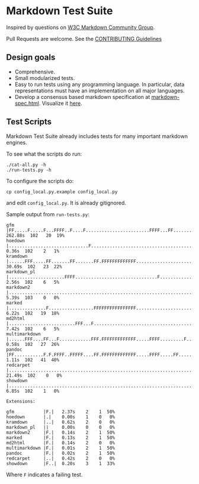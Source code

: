 # Markdown Test Suite

Inspired by questions on [W3C Markdown Community Group](http://www.w3.org/community/markdown).

Pull Requests are welcome. See the [CONTRIBUTING Guidelines](https://github.com/karlcow/markdown-testsuite/blob/master/CONTRIBUTING.md)

## Design goals

- Comprehensive.
- Small modularized tests.
- Easy to run tests using any programming language. In particular, data representations must have an implementation on all major languages.
- Develop a consensus based markdown specification at [markdown-spec.html](markdown-spec.html). Visualize it [here](http://htmlpreview.github.io/?https://github.com/karlcow/markdown-testsuite/blob/master/markdown-spec.html).

## Test Scripts

Markdown Test Suite already includes tests for many important markdown engines.

To see what the scripts do run:

    ./cat-all.py -h
    ./run-tests.py -h

To configure the scripts do:

	cp config_local.py.example config_local.py

and edit `config_local.py`. It is already gitignored.

Sample output from `run-tests.py`:

	gfm           |FF.....F.....F...FFFF..F....F........................FFFF...FF...............FF...F.......F...........| 262.88s  102   20  19%
    hoedown       |..............................F.................................................F.....................|   0.36s  102    2   1%
	kramdown      |......FFF.....FF.......FF.......FF.FFFFFFFFFFFFF.......................F..............................|  30.69s  102   23  22%
    markdown_pl   |.....................FFFF...............................F...............F.............................|   2.56s  102    6   5%
    markdown2     |......................................................................................................|   5.39s  103    0   0%
    marked        |..............F.................FFFFFFFFFFFFFFFF......................F.F.............................|   6.22s  102   19  18%
    md2html       |.........................FFF...F............................................FF........................|   7.42s  102    6   5%
    multimarkdown |......FFF....FF...F............FFF.FFFFFFFFFFFFF.....FFFF.........F...................................|   0.58s  102   27  26%
    pandoc        |FF...........F.F.FFFF..FFFFF....FF.FFFFFFFFFFFFF.....FFFF.....FF............FFF.FFF..................F|   1.11s  102   41  40%
    redcarpet     |......................................................................................................|  21.49s  102    0   0%
    showdown      |.......................................................................F..............................|   6.85s  102    1   0%

	Extensions:

	gfm           |F.|   2.37s    2    1  50%
    hoedown       |.|    0.00s    1    0   0%
    kramdown      |..|   0.62s    2    0   0%
    markdown_pl   ||     0.00s    0    0   0%
    markdown2     |F.|   0.14s    2    1  50%
    marked        |F.|   0.13s    2    1  50%
    md2html       |F.|   0.14s    2    0   0%
    multimarkdown |F.|   0.01s    2    1  50%
    pandoc        |F.|   0.02s    2    1  50%
    redcarpet     |..|   0.42s    2    0   0%
    showdown      |F..|  0.20s    3    1  33%

Where `F` indicates a failing test.
